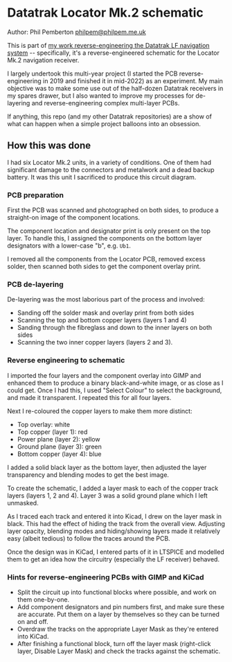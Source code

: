 # Datatrak Locator Mk.2 schematic

Author: Phil Pemberton <philpem@philpem.me.uk>

This is part of [my work reverse-engineering the Datatrak LF navigation system](https://www.philpem.me.uk/datatrak/start) -- specifically, it's a reverse-engineered schematic for the Locator Mk.2 navigation receiver.

I largely undertook this multi-year project (I started the PCB reverse-engineering in 2019 and finished it in mid-2022) as an experiment. My main objective was to make some use out of the half-dozen Datatrak receivers in my spares drawer, but I also wanted to improve my processes for de-layering and reverse-engineering complex multi-layer PCBs.

If anything, this repo (and my other Datatrak repositories) are a show of what can happen when a simple project balloons into an obsession.


## How this was done

I had six Locator Mk.2 units, in a variety of conditions. One of them had significant damage to the connectors and metalwork and a dead backup battery. It was this unit I sacrificed to produce this circuit diagram.

### PCB preparation

First the PCB was scanned and photographed on both sides, to produce a straight-on image of the component locations.

The component location and designator print is only present on the top layer. To handle this, I assigned the components on the bottom layer designators with a lower-case "b", e.g. `Ub1`.

I removed all the components from the Locator PCB, removed excess solder, then scanned both sides to get the component overlay print.

### PCB de-layering

De-layering was the most laborious part of the process and involved:

  - Sanding off the solder mask and overlay print from both sides
  - Scanning the top and bottom copper layers (layers 1 and 4)
  - Sanding through the fibreglass and down to the inner layers on both sides
  - Scanning the two inner copper layers (layers 2 and 3).

### Reverse engineering to schematic

I imported the four layers and the component overlay into GIMP and enhanced them to produce a binary black-and-white image, or as close as I could get. Once I had this, I used "Select Colour" to select the background, and made it transparent. I repeated this for all four layers.

Next I re-coloured the copper layers to make them more distinct:

  - Top overlay: white
  - Top copper (layer 1): red
  - Power plane (layer 2): yellow
  - Ground plane (layer 3): green
  - Bottom copper (layer 4): blue

I added a solid black layer as the bottom layer, then adjusted the layer transparency and blending modes to get the best image.

To create the schematic, I added a layer mask to each of the copper track layers (layers 1, 2 and 4). Layer 3 was a solid ground plane which I left unmasked.

As I traced each track and entered it into Kicad, I drew on the layer mask in black. This had the effect of hiding the track from the overall view. Adjusting layer opacity, blending modes and hiding/showing layers made it relatively easy (albeit tedious) to follow the traces around the PCB.

Once the design was in KiCad, I entered parts of it in LTSPICE and modelled them to get an idea how the circuitry (especially the LF receiver) behaved.

### Hints for reverse-engineering PCBs with GIMP and KiCad

  * Split the circuit up into functional blocks where possible, and work on them one-by-one.
  * Add component designators and pin numbers first, and make sure these are accurate. Put them on a layer by themselves so they can be turned on and off.
  * Overdraw the tracks on the appropriate Layer Mask as they're entered into KiCad.
  * After finishing a functional block, turn off the layer mask (right-click layer, Disable Layer Mask) and check the tracks against the schematic.

